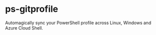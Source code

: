 # ps-gitprofile
Automagically sync your PowerShell profile across Linux, Windows and Azure Cloud Shell.
